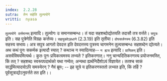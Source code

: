 ```yaml
---
index:  2.2.28
sutra:  तेन सहेति तुल्ययोगे
vritti:  nyasa
---
```


`तुल्ययोगे वर्त्तमानम्` इत्यादि। तुल्योगः उ समानसम्बन्धः। तं यदा सहशब्दोद्योतयति तदासौ तत्र वर्त्तते। `सपुत्रः` इति। सह पुत्रेणेति विग्रहः कर्त्तव्यः। `सहयुक्तेऽप्रधाने` (2.3.19) इति तृतीया। `वोपसर्जनस्य` (6.3.82) इति सहस्य सभावः। अत्र सपुत्र आगतो देवदत्त इति देवदत्तस्य पुत्रस्य चागमनेन तुल्यसम्बन्धः सहशब्देन द्योत्यते। अथ कथं पुनः सकर्मक इत्यादौ स्यात् ? कथञ्च न स्यादित्याह-- `न ह्यत्र` इत्यादि। `प्रायिकम्` इति।असर्वविषयमित्यर्थः। कुतः पुनः प्रयिकत्वमस्य लभ्यते ? इतिकरणात्। ननु चान्यदितिकरणस्य प्रयोजनमस्ति, किं तत् ? सहशब्दः स्वरूपपदार्थको यथा गम्येत; अन्यथा ह्यर्थनिर्देशोऽयं विज्ञायेत। ततश्च साकं सार्द्धमित्यादयोऽपि समस्येरन् ? नैवं ब्रूमः; -- इह सूत्रे य इतिकरणस्ततो लभ्यत इति, किं तर्हि ? पूर्वसूत्राद्योऽनुवर्त्तते तत इति।।

